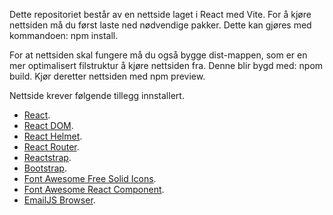 Dette repositoriet består av en nettside laget i React med Vite. For å kjøre nettsiden må du først laste ned nødvendige pakker. Dette kan gjøres med kommandoen: npm install.

For at nettsiden skal fungere må du også bygge dist-mappen, som er en mer optimalisert filstruktur å kjøre nettsiden fra. Denne blir bygd med: npom build. 
Kjør deretter nettsiden med npm preview.

Nettside krever følgende tillegg innstallert.

- [React](https://reactjs.org/).
- [React DOM](https://reactjs.org/docs/react-dom.html).
- [React Helmet](https://www.npmjs.com/package/react-helmet).
- [React Router](https://reactrouter.com/en/6.23.1).
- [Reactstrap](https://reactstrap.github.io/).
- [Bootstrap](https://getbootstrap.com/).
- [Font Awesome Free Solid Icons](https://fontawesome.com/icons?d=gallery&s=solid&m=free).
- [Font Awesome React Component](https://fontawesome.com/how-to-use/on-the-web/using-with/react).
- [EmailJS Browser](https://www.emailjs.com/).
